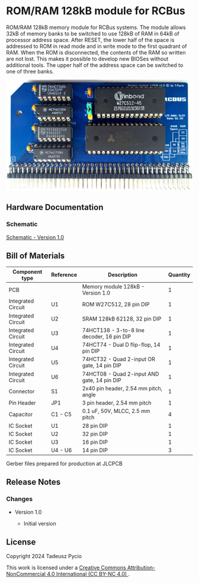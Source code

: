 # ROM/RAM 128kB module for RCBus

ROM/RAM 128kB memory module for RCBus systems.
The module allows 32kB of memory banks to be switched to use 128kB of RAM in 64kB of processor address space. After RESET, the lower half of the space is addressed to ROM in read mode and in write mode to the first quadrant of RAM. When the ROM is disconnected, the contents of the RAM so written are not lost. This makes it possible to develop new BIOSes without additional tools. The upper half of the address space can be switched to one of three banks.

![populated board](board.jpg)

## Hardware Documentation

### Schematic

[Schematic - Version 1.0](Schematic.pdf)

## Bill of Materials

| Component type     | Reference | Description                                 | Quantity |
| ------------------ | --------- | ------------------------------------------- | -------- |
| PCB                |           | Memory module 128kB - Version 1.0           | 1        |
| Integrated Circuit | U1        | ROM W27C512, 28 pin DIP                     | 1        |
| Integrated Circuit | U2        | SRAM 128kB 62128, 32 pin DIP                | 1        |
| Integrated Circuit | U3        | 74HCT138 - 3-to-8 line decoder, 16 pin DIP  | 1        |
| Integrated Circuit | U4        | 74HCT74 - Dual D flip-flop, 14 pin DIP      | 1        |
| Integrated Circuit | U5        | 74HCT32 - Quad 2-input OR gate, 14 pin DIP  | 1        |
| Integrated Circuit | U6        | 74HCT08 - Quad 2-input AND gate, 14 pin DIP | 1        |
| Connector          | S1        | 2x40 pin header, 2.54 mm pitch, angle       | 1        |
| Pin Header         | JP1       | 3 pin header, 2.54 mm pitch                 | 1        |
| Capacitor          | C1 - C5   | 0.1 uF, 50V, MLCC, 2.5 mm pitch             | 4        |
| IC Socket          | U1        | 28 pin DIP                                  | 1        |
| IC Socket          | U2        | 32 pin DIP                                  | 1        |
| IC Socket          | U3        | 16 pin DIP                                  | 1        |
| IC Socket          | U4 - U6   | 14 pin DIP                                  | 3        |

Gerber files prepared for production at JLCPCB

## Release Notes

### Changes

* Version 1.0
  
  * Initial version

## License

Copyright 2024 Tadeusz Pycio

This work is licensed under a [Creative Commons Attribution-NonCommercial 4.0 International (CC BY-NC 4.0) ](https://creativecommons.org/licenses/by-nc/4.0/).
